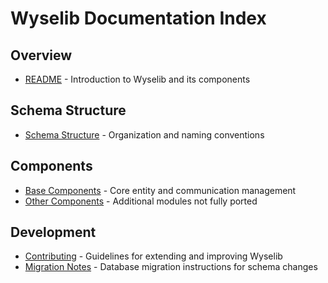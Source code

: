 # Wyselib Documentation Index

## Overview

* [README](README.md) - Introduction to Wyselib and its components

## Schema Structure

* [Schema Structure](schema-structure.md) - Organization and naming conventions

## Components

* [Base Components](base-components.md) - Core entity and communication management
* [Other Components](other-components.md) - Additional modules not fully ported

## Development

* [Contributing](contributing.md) - Guidelines for extending and improving Wyselib
* [Migration Notes](migration-notes.md) - Database migration instructions for schema changes